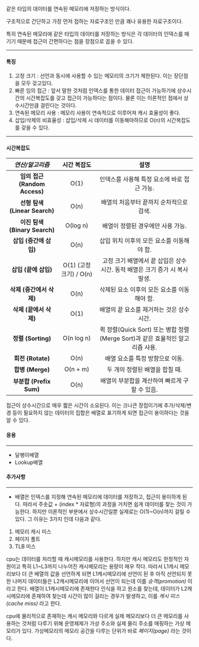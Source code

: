 
같은 타입의 데이터를 연속된 메모리에 저장하는 방식이다.

구조적으로 간단하고 가장 먼저 접하는 자료구조인 만큼 꽤나 유용한 자료구조이다.

특히 연속된 메모리에 같은 타입의 데이터를 저장하는 방식은 각 데이터의 인덱스를 매기기 때문에 접근이 간편하다는 점을 장점으로 꼽을 수 있다.

---
#### 특징

1. 고정 크기 : 선언과 동시에 사용할 수 있는 메모리의 크기가 제한된다. 이는 장단점을 모두 갖고있다.
2. 빠른 임의 접근 : 앞서 말한 것처럼 인덱스를 통한 데이터 접근이 가능하기에 상수시간의 시간복잡도를 갖고 접근이 가능하다는 점이다. 물론 이는 이론적인 점에서 상수시간만큼 걸린다는 것이다.
3. 연속된 메모리 사용 : 메모리 사용이 연속적으로 이루어져 캐시 효율성이 좋다.
4. 삽입/삭제의 비효율성 : 삽입/삭제 시 데이터를 이동해야하므로 O(n)의 시간복잡도를 갖을 수 있다.

---
#### 시간복잡도

|         *연산/알고리즘*         |     **시간 복잡도**      |                         **설명**                          |
| :-----------------------: | :-----------------: | :-----------------------------------------------------: |
| **임의 접근 (Random Access)** |        O(1)         |                인덱스를 사용해 특정 요소에 바로 접근 가능.                |
| **선형 탐색 (Linear Search)** |        O(n)         |                 배열의 처음부터 끝까지 순차적으로 검색.                  |
| **이진 탐색 (Binary Search)** |      O(log n)       |                   배열이 정렬된 경우에만 사용 가능.                   |
|      **삽입 (중간에 삽입)**      |        O(n)         |                삽입 위치 이후의 모든 요소를 이동해야 함.                 |
|      **삽입 (끝에 삽입)**       | O(1) (고정 크기) / O(n) |      고정 크기 배열에서 끝 삽입은 상수 시간. 동적 배열은 크기 증가 시 복사 발생.      |
|     **삭제 (중간에서 삭제)**      |        O(n)         |                삭제된 요소 이후의 모든 요소를 이동해야 함.                |
|      **삭제 (끝에서 삭제)**      |        O(1)         |                배열의 끝 요소를 제거하는 것은 상수 시간.                 |
|     **정렬 (Sorting)**      |     O(n log n)      | 퀵 정렬(Quick Sort) 또는 병합 정렬(Merge Sort)과 같은 효율적인 알고리즘 사용. |
|      **회전 (Rotate)**      |        O(n)         |                   배열 요소를 특정 방향으로 이동.                    |
|      **합병 (Merge)**       |      O(n + m)       |                   두 개의 정렬된 배열을 합칠 때.                    |
|   **부분합 (Prefix Sum)**    |        O(n)         |               배열의 부분합을 계산하여 빠르게 구할 수 있음.                |

접근이 상수시간으로 매우 짧은 시간이 소요된다. 이는 크나큰 장접이기에 추가/삭제/변경 등이 필요하지 않는 데이터의 집합은 배열로 표기하게 되면 접근이 용이하다는 것을 알 수 있다.

#### 응용
---
- 달팽이배열
- Lookup배열

#### 추가사항
---
- 배열은 인덱스를 지정해 연속된 메모리에 데이터를 저장하고, 접근이 용이하게 된다. 따라서 주솟값 + (index * 자료형)의 과정을 거치면 쉽게 데이터를 찾는 것이 가능한다. 하지만 이론적인 부분에서 상수시간일뿐 실제로는 O(1)~O(n)까지 걸릴 수 있다. 그 이유는 3가지 인데 다음과 같다.

1. 메모리 캐시 미스
2. 페이지 폴트
3. TLB 미스

cpu는 데이터를 처리할 때 캐시메모리를 사용한다. 하지만 캐시 메모리도 한정적인 자원이고 특히 L1~L3까지 나누어진 캐시메모리는 용량이 매우 작다. 따라서 L1캐시 메모리보다 더 큰 배열의 값을 선언하게 되면 L1캐시메모리에 선언이 된 후 아직 선언되지 못한 나머지 데이터들은 L2캐시메모리에 이어서 선언이 되는데 이를 *승격(promotion)* 이라고 한다. 배열이 L1캐시메모리에 존재한다 인식을 하고 원소를 찾는데, 데이터가 L2캐시메모리에 존재하여 찾는데 시간이 많이 걸리는 경우가 발생하고, 이를 *캐시 미스(cache miss)* 라고 한다.

cpu에 물리적으로 존재하는 캐시 메모리와 다르게 실제 메모리보다 더 큰 메모리를 사용하는 것처럼 다루기 위해 운영체제가 가상 주소와 실제 물리 주소를 매핑하는 가상 메모리가 있다. 가상메모리의 메모리 공간을 다루는 단위가 바로 *페이지(page)* 라는 것이다. 




